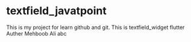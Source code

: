 # textfield_javatpoint
This is my project for learn github and git. This is textfield_widget flutter
<br>
Auther Mehboob Ali
abc